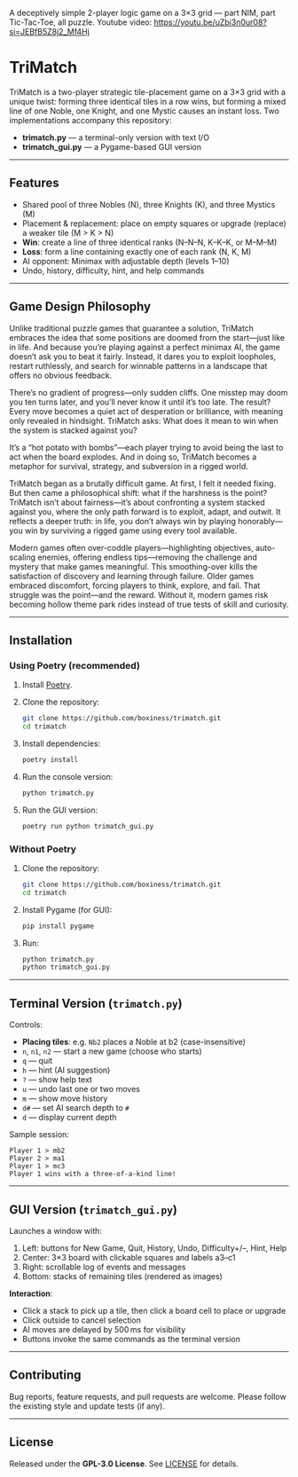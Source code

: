 A deceptively simple 2-player logic game on a 3×3 grid — part NIM, part Tic-Tac-Toe, all puzzle. Youtube video: https://youtu.be/uZbi3n0ur08?si=JEBfB5Z8j2_Mf4Hj

# TriMatch

TriMatch is a two-player strategic tile-placement game on a 3×3 grid with a unique twist: forming three identical tiles in a row wins, but forming a mixed line of one Noble, one Knight, and one Mystic causes an instant loss. Two implementations accompany this repository:

* **trimatch.py** — a terminal-only version with text I/O
* **trimatch\_gui.py** — a Pygame-based GUI version

---

## Features

* Shared pool of three Nobles (N), three Knights (K), and three Mystics (M)
* Placement & replacement: place on empty squares or upgrade (replace) a weaker tile (M > K > N)
* **Win**: create a line of three identical ranks (N–N–N, K–K–K, or M–M–M)
* **Loss**: form a line containing exactly one of each rank (N, K, M)
* AI opponent: Minimax with adjustable depth (levels 1–10)
* Undo, history, difficulty, hint, and help commands

---

## Game Design Philosophy

Unlike traditional puzzle games that guarantee a solution, TriMatch embraces the idea that some positions are doomed from the start—just like in life. And because you’re playing against a perfect minimax AI, the game doesn’t ask you to beat it fairly. Instead, it dares you to exploit loopholes, restart ruthlessly, and search for winnable patterns in a landscape that offers no obvious feedback.

There’s no gradient of progress—only sudden cliffs. One misstep may doom you ten turns later, and you’ll never know it until it’s too late. The result? Every move becomes a quiet act of desperation or brilliance, with meaning only revealed in hindsight. TriMatch asks: What does it mean to win when the system is stacked against you?

It’s a “hot potato with bombs”—each player trying to avoid being the last to act when the board explodes. And in doing so, TriMatch becomes a metaphor for survival, strategy, and subversion in a rigged world.

TriMatch began as a brutally difficult game. At first, I felt it needed fixing. But then came a philosophical shift: what if the harshness is the point? TriMatch isn’t about fairness—it’s about confronting a system stacked against you, where the only path forward is to exploit, adapt, and outwit. It reflects a deeper truth: in life, you don’t always win by playing honorably—you win by surviving a rigged game using every tool available.

Modern games often over-coddle players—highlighting objectives, auto-scaling enemies, offering endless tips—removing the challenge and mystery that make games meaningful. This smoothing-over kills the satisfaction of discovery and learning through failure. Older games embraced discomfort, forcing players to think, explore, and fail. That struggle was the point—and the reward. Without it, modern games risk becoming hollow theme park rides instead of true tests of skill and curiosity.

---

## Installation

### Using Poetry (recommended)

1. Install [Poetry](https://python-poetry.org/docs/#installation).
2. Clone the repository:

   ```bash
   git clone https://github.com/boxiness/trimatch.git
   cd trimatch
   ```
3. Install dependencies:

   ```bash
   poetry install
   ```
4. Run the console version:

   ```bash
   python trimatch.py
   ```
5. Run the GUI version:

   ```bash
   poetry run python trimatch_gui.py
   ```

### Without Poetry

1. Clone the repository:

   ```bash
   git clone https://github.com/boxiness/trimatch.git
   cd trimatch
   ```
2. Install Pygame (for GUI):

   ```bash
   pip install pygame
   ```
3. Run:

   ```bash
   python trimatch.py
   python trimatch_gui.py
   ```

---

## Terminal Version (`trimatch.py`)

Controls:

* **Placing tiles**: e.g. `Nb2` places a Noble at b2 (case-insensitive)
* `n`, `n1`, `n2` — start a new game (choose who starts)
* `q` — quit
* `h` — hint (AI suggestion)
* `?` — show help text
* `u` — undo last one or two moves
* `m` — show move history
* `d#` — set AI search depth to `#`
* `d` — display current depth

Sample session:

```text
Player 1 > mb2
Player 2 > ma1
Player 1 > mc3
Player 1 wins with a three-of-a-kind line!
```

---

## GUI Version (`trimatch_gui.py`)

Launches a window with:

1. Left: buttons for New Game, Quit, History, Undo, Difficulty+/–, Hint, Help
2. Center: 3×3 board with clickable squares and labels a3–c1
3. Right: scrollable log of events and messages
4. Bottom: stacks of remaining tiles (rendered as images)

**Interaction**:

* Click a stack to pick up a tile, then click a board cell to place or upgrade
* Click outside to cancel selection
* AI moves are delayed by 500 ms for visibility
* Buttons invoke the same commands as the terminal version

---

## Contributing

Bug reports, feature requests, and pull requests are welcome. Please follow the existing style and update tests (if any).

---

## License

Released under the **GPL-3.0 License**. See [LICENSE](LICENSE) for details.
